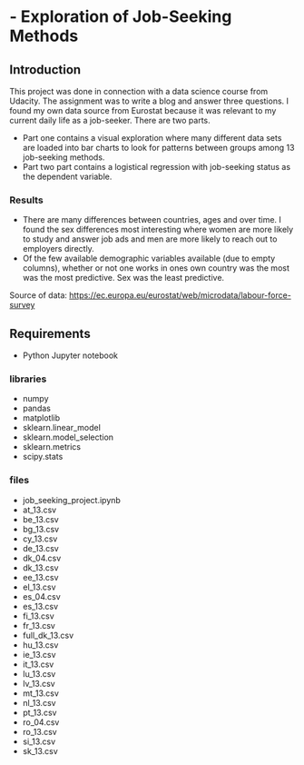 # - Exploration of Job-Seeking Methods
## Introduction
This project was done in connection with a data science course from Udacity. The assignment was to write a blog and answer three questions. I found my own data source from Eurostat because it was relevant to my current daily life as a job-seeker. 
There are two parts. 
- Part one contains a visual exploration where many different data sets are loaded into bar charts to look for patterns between groups among 13 job-seeking methods. 
- Part two part contains a logistical regression with job-seeking status as the dependent variable. 
### Results
- There are many differences between countries, ages and over time. I found the sex differences most interesting where women are more likely to study and answer job ads and men are more likely to reach out to employers directly. 
- Of the few available demographic variables available (due to empty columns), whether or not one works in ones own country was the most was the most predictive. Sex was the least predictive. 

Source of data: https://ec.europa.eu/eurostat/web/microdata/labour-force-survey

## Requirements
- Python Jupyter notebook 
### libraries
- numpy
- pandas
- matplotlib
- sklearn.linear_model
- sklearn.model_selection
- sklearn.metrics
- scipy.stats

### files
- job_seeking_project.ipynb
- at_13.csv
- be_13.csv
- bg_13.csv
- cy_13.csv
- de_13.csv
- dk_04.csv
- dk_13.csv
- ee_13.csv
- el_13.csv
- es_04.csv
- es_13.csv
- fi_13.csv
- fr_13.csv
- full_dk_13.csv
- hu_13.csv
- ie_13.csv
- it_13.csv
- lu_13.csv
- lv_13.csv
- mt_13.csv
- nl_13.csv
- pt_13.csv
- ro_04.csv
- ro_13.csv
- si_13.csv
- sk_13.csv
